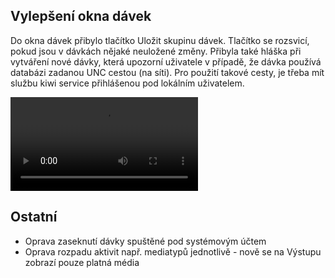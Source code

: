 ﻿---
categories: [kiwi]
layout: kiwi
---
## Vylepšení okna dávek
Do okna dávek přibylo tlačítko Uložit skupinu dávek. Tlačítko se rozsvicí, pokud jsou v dávkách nějaké neuložené změny. Přibyla také hláška při vytváření nové dávky, která upozorní uživatele v případě, že dávka používá databázi zadanou UNC cestou (na síti).
Pro použití takové cesty, je třeba mít službu kiwi service přihlášenou pod lokálním uživatelem. 
   

<video src="{{site.url}}/data/ulozitskupinudavek.mp4" type="video/mp4" controls></video>


## Ostatní
<ul>
	<li>Oprava zaseknutí dávky spuštěné pod systémovým účtem</li>
	<li>Oprava rozpadu aktivit např. mediatypů jednotlivě - nově se na Výstupu zobrazí pouze platná média</li>
</ul>